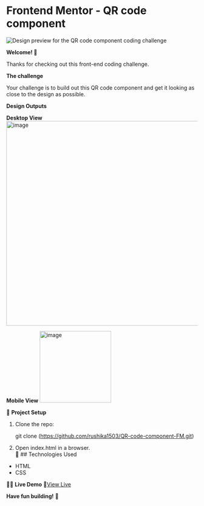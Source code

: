 # Frontend Mentor - QR code component

![Design preview for the QR code component coding challenge](./preview.jpg)

**Welcome! 👋**

Thanks for checking out this front-end coding challenge.


**The challenge**

Your challenge is to build out this QR code component and get it looking as close to the design as possible.

**Design Outputs**

**Desktop View**
<img width="537" alt="image" src="https://github.com/user-attachments/assets/975889d9-a8bd-4a1c-8f8d-6ebb7c0a0941" />

**Mobile View**
<img width="188" alt="image" src="https://github.com/user-attachments/assets/dfe8fb54-b164-41ae-a82e-7ff3efbc8d52" />


📁 **Project Setup**
1. Clone the repo:  

   git clone (https://github.com/rushika1503/QR-code-component-FM.git)
   
2. Open index.html in a browser.  
🎨 ## Technologies Used
- HTML  
- CSS  

👨‍💻 **Live Demo**
🔗[View Live](https://rushika1503.github.io/QR-code-component-FM/)


**Have fun building!** 🚀
